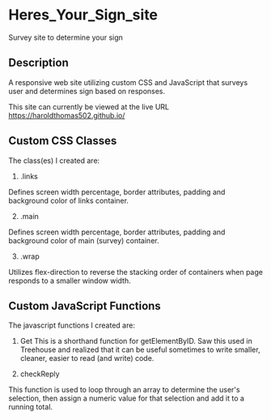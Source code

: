# Heres_Your_Sign_site

Survey site to determine your sign

## Description

A responsive web site utilizing custom CSS  and JavaScript that surveys user and determines sign based on responses.

This site can currently be viewed at the live URL https://haroldthomas502.github.io/

## Custom CSS Classes

The class(es) I created are:

1. .links

Defines screen width percentage, border attributes, padding and background color of links container.

2. .main

Defines screen width percentage, border attributes, padding and background color of main (survey) container.

3. .wrap

Utilizes flex-direction to reverse the stacking order of containers when page responds to a smaller window width.

## Custom JavaScript Functions

The javascript functions I created are:

1. Get
This is a shorthand function for getElementByID.  Saw this used in Treehouse and realized that it can be useful sometimes to write smaller, cleaner, easier to read (and write) code.

2. checkReply

This function is used to loop through an array to determine the user's selection, then assign a numeric value for that selection and add it to a running total.
